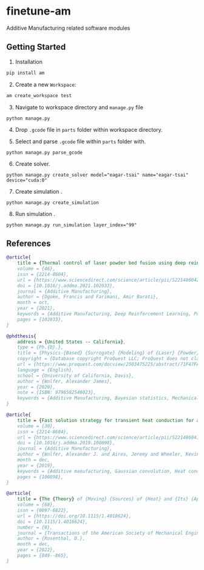 # finetune-am
Additive Manufacturing related software modules

## Getting Started
1. Installation
```bash
pip install am
```

2. Create a new `Workspace`:
```bash
am create_workspace test
```

3. Navigate to workspace directory and `manage.py` file
```
python manage.py
```

4. Drop `.gcode` file in `parts` folder within workspace directory.

5. Select and parse `.gcode` file within `parts` folder with.
```
python manage.py parse_gcode
```

6. Create solver.
```
python manage.py create_solver model="eagar-tsai" name="eagar-tsai" device="cuda:0"
```

7. Create simulation .
```
python manage.py create_simulation
```

8. Run simulation .
```
python manage.py run_simulation layer_index="99"
```


## References

```bibtex
@article{
	title = {Thermal control of laser powder bed fusion using deep reinforcement learning},
	volume = {46},
	issn = {2214-8604},
	url = {https://www.sciencedirect.com/science/article/pii/S2214860421001986},
	doi = {10.1016/j.addma.2021.102033},
	journal = {Additive Manufacturing},
	author = {Ogoke, Francis and Farimani, Amir Barati},
	month = oct,
	year = {2021},
	keywords = {Additive Manufacturing, Deep Reinforcement Learning, Powder Bed Fusion},
	pages = {102033},
}
```

```bibtex
@phdthesis{
	address = {United States -- California},
	type = {Ph.{D}.},
	title = {Physics-{Based} {Surrogate} {Modeling} of {Laser} {Powder} {Bed} {Fusion} {Additive} {Manufacturing}},
	copyright = {Database copyright ProQuest LLC; ProQuest does not claim copyright in the individual underlying works.},
	url = {https://www.proquest.com/docview/2503475225/abstract/71F47FA688874C02PQ/1},
	language = {English},
	school = {University of California, Davis},
	author = {Wolfer, Alexander James},
	year = {2020},
	note = {ISBN: 9798582546023},
	keywords = {Additive Manufacturing, Bayesian statistics, Mechanical engineering, Powder bed fusion, Surrogate model, Uncertainty quantification},
}
```

```bibtex
@article{
	title = {Fast solution strategy for transient heat conduction for arbitrary scan paths in additive manufacturing},
	volume = {30},
	issn = {2214-8604},
	url = {https://www.sciencedirect.com/science/article/pii/S2214860419303446},
	doi = {10.1016/j.addma.2019.100898},
	journal = {Additive Manufacturing},
	author = {Wolfer, Alexander J. and Aires, Jeremy and Wheeler, Kevin and Delplanque, Jean-Pierre and Rubenchik, Alexander and Anderson, Andy and Khairallah, Saad},
	month = dec,
	year = {2019},
	keywords = {Additive manufacturing, Gaussian convolution, Heat conduction, Powder bed fusion, Semi-analytical model},
	pages = {100898},
}
```

```bibtex
@article{
	title = {The {Theory} of {Moving} {Sources} of {Heat} and {Its} {Application} to {Metal} {Treatments}},
	volume = {68},
	issn = {0097-6822},
	url = {https://doi.org/10.1115/1.4018624},
	doi = {10.1115/1.4018624},
	number = {8},
	journal = {Transactions of the American Society of Mechanical Engineers},
	author = {Rosenthal, D.},
	month = dec,
	year = {2022},
	pages = {849--865},
}
```
